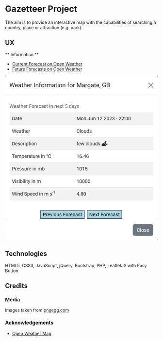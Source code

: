 # Gazetteer Project

The aim is to provide an interactive map with the capabilities of searching a country, place or attraction (e.g. park).

## UX

** Information **

- [Current Forecast on Open Weather](Data/openweathercurrent.pdf)
- [Future Forecasts on Open Weather](Data/openweatherfuture.pdf)

![Future Weather Forecast Example](Data/examplefutureweather.png)

## Technologies

HTML5, CSS3, JavaScript, jQuery, Bootstrap, PHP, LeafletJS with Easy Button

## Credits

### Media

Images taken from [pngegg.com](https://www.pngegg.com)

### Acknowledgements

- [Open Weather Map](https://openweathermap.org)